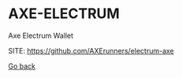 # AXE-ELECTRUM
 
 Axe Electrum Wallet
 
 SITE: https://github.com/AXErunners/electrum-axe

 [Go back](./)
